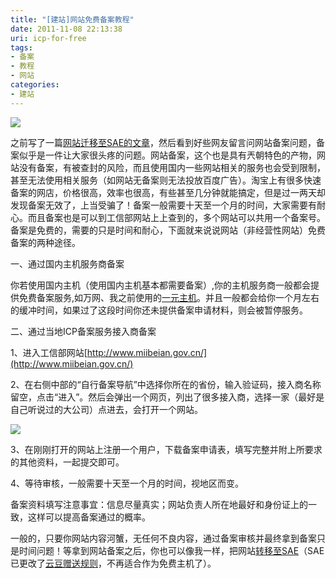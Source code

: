 ```yaml
---
title: "[建站]网站免费备案教程"
date: 2011-11-08 22:13:38
uri: icp-for-free
tags: 
- 备案
- 教程
- 网站
categories: 
- 建站
---
```


![](https://yqmfyg.bn1.livefilestore.com/y2pphiltrpJKEDcs5TsQOhkSUXCgDLOb2tkXfocCn1Rx9Vus-5w_0oPNR4vZg4NxtBD8eJ7mQRS10fXjXTKrfYYCIZwfNwVoehc1Vlyeb608Tk/beian1.jpg?psid=1)

之前写了一篇[网站迁移至SAE的文章](http://www.evecalm.com/2011/10/blog-move-to-sae.html)，然后看到好些网友留言问网站备案问题，备案似乎是一件让大家很头疼的问题。网站备案，这个也是具有兲朝特色的产物，网站没有备案，有被查封的风险，而且使用国内一些网站相关的服务也会受到限制，甚至无法使用相关服务（如网站无备案则无法投放百度广告）。淘宝上有很多快速备案的网店，价格很高，效率也很高，有些甚至几分钟就能搞定，但是过一两天却发现备案无效了，上当受骗了！备案一般需要十天至一个月的时间，大家需要有耐心。而且备案也是可以到工信部网站上上查到的，多个网站可以共用一个备案号。备案是免费的，需要的只是时间和耐心，下面就来说说网站（非经营性网站）免费备案的两种途径。

一、通过国内主机服务商备案

你若使用国内主机（使用国内主机基本都需要备案）,你的主机服务商一般都会提供免费备案服务,如万网、我之前使用的[一元主机](http://www.evecalm.com/2011/06/host-only-1-rmb.html)。并且一般都会给你一个月左右的缓冲时间，如果过了这段时间你还未提供备案申请材料，则会被暂停服务。

二、通过当地ICP备案服务接入商备案

1、进入工信部网站[http://www.miibeian.gov.cn/](http://www.miibeian.gov.cn/)

2、在右侧中部的“自行备案导航”中选择你所在的省份，输入验证码，接入商名称留空，点击“进入”。然后会弹出一个网页，列出了很多接入商，选择一家（最好是自己听说过的大公司）点进去，会打开一个网站。

![](https://yqmfyg.bn1.livefilestore.com/y2peB_9mlxImPqnUrKDE4B4hT3gjNwfsi9IUEMTUGVkrilzS--9-rj4cwg5hm5JYIPIGM8LIvtnvbUb2XoqpV0PqJb7hJbdX9TOi6pFwymKtkY/beian2.jpg?psid=1)

3、在刚刚打开的网站上注册一个用户，下载备案申请表，填写完整并附上所要求的其他资料，一起提交即可。

4、等待审核，一般需要十天至一个月的时间，视地区而变。

备案资料填写注意事宜：信息尽量真实；网站负责人所在地最好和身份证上的一致，这样可以提高备案通过的概率。

一般的，只要你网站内容河蟹，无任何不良内容，通过备案审核并最终拿到备案只是时间问题！等拿到网站备案之后，你也可以像我一样，把网站[转移至SAE](http://www.evecalm.com/2011/10/blog-move-to-sae.html)（SAE已更改了[云豆赠送规则](http://sae.sina.com.cn/?m=devcenter&amp;catId=156 "云豆赠送规则")，不再适合作为免费主机了）。
